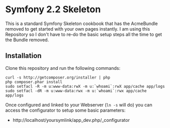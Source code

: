 Symfony 2.2 Skeleton
====================

This is a standard Symfony Skeleton cookbook that has the AcmeBundle
removed to get started with your own pages instantly. I am using this
Repository so I don't have to re-do the basic setup steps all the time
to get the Bundle removed.

Installation
------------

Clone this repository and run the following commands:

```
curl -s http://getcomposer.org/installer | php
php composer.phar install
sudo setfacl -R -m u:www-data:rwX -m u:`whoami`:rwX app/cache app/logs
sudo setfacl -dR -m u:www-data:rwx -m u:`whoami`:rwx app/cache app/logs
```

Once configured and linked to your Webserver (`ln -s` will do) you can
access the configurator to setup some basic parameters:

* http://localhost/yoursymlink/app_dev.php/_configurator
